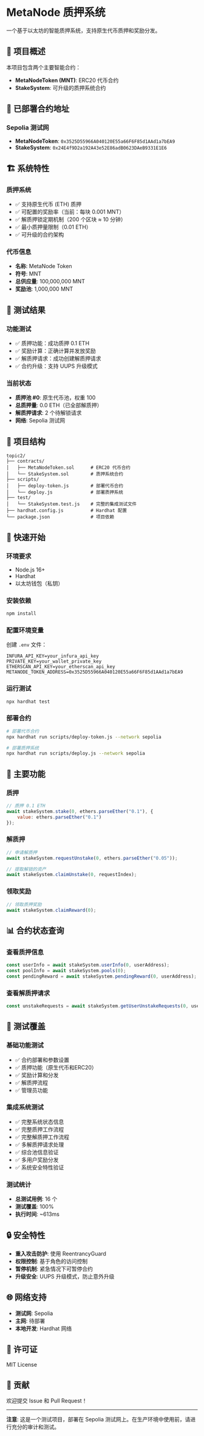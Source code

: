 # MetaNode 质押系统

一个基于以太坊的智能质押系统，支持原生代币质押和奖励分发。

## 🚀 项目概述

本项目包含两个主要智能合约：
- **MetaNodeToken (MNT)**: ERC20 代币合约
- **StakeSystem**: 可升级的质押系统合约

## 📍 已部署合约地址

### Sepolia 测试网
- **MetaNodeToken**: `0x3525D55966A040120E55a66F6F85d1AAd1a7bEA9`
- **StakeSystem**: `0x24E4f9D2a192A43e52E86adB0623DAeB9331E1E6`

## 🏗️ 系统特性

### 质押系统
- ✅ 支持原生代币 (ETH) 质押
- ✅ 可配置的奖励率（当前：每块 0.001 MNT）
- ✅ 解质押锁定期机制（200 个区块 ≈ 10 分钟）
- ✅ 最小质押量限制（0.01 ETH）
- ✅ 可升级的合约架构

### 代币信息
- **名称**: MetaNode Token
- **符号**: MNT
- **总供应量**: 100,000,000 MNT
- **奖励池**: 1,000,000 MNT

## 🧪 测试结果

### 功能测试
- ✅ 质押功能：成功质押 0.1 ETH
- ✅ 奖励计算：正确计算并发放奖励
- ✅ 解质押请求：成功创建解质押请求
- ✅ 合约升级：支持 UUPS 升级模式

### 当前状态
- **质押池 #0**: 原生代币池，权重 100
- **总质押量**: 0.0 ETH（已全部解质押）
- **解质押请求**: 2 个待解锁请求
- **网络**: Sepolia 测试网

## 📁 项目结构

```
topic2/
├── contracts/
│   ├── MetaNodeToken.sol      # ERC20 代币合约
│   └── StakeSystem.sol        # 质押系统合约
├── scripts/
│   ├── deploy-token.js        # 部署代币合约
│   └── deploy.js              # 部署质押系统
├── test/
│   └── StakeSystem.test.js    # 完整的集成测试文件
├── hardhat.config.js          # Hardhat 配置
└── package.json               # 项目依赖
```

## 🚀 快速开始

### 环境要求
- Node.js 16+
- Hardhat
- 以太坊钱包（私钥）

### 安装依赖
```bash
npm install
```

### 配置环境变量
创建 `.env` 文件：
```env
INFURA_API_KEY=your_infura_api_key
PRIVATE_KEY=your_wallet_private_key
ETHERSCAN_API_KEY=your_etherscan_api_key
METANODE_TOKEN_ADDRESS=0x3525D55966A040120E55a66F6F85d1AAd1a7bEA9
```

### 运行测试
```bash
npx hardhat test
```

### 部署合约
```bash
# 部署代币合约
npx hardhat run scripts/deploy-token.js --network sepolia

# 部署质押系统
npx hardhat run scripts/deploy.js --network sepolia
```

## 🔧 主要功能

### 质押
```javascript
// 质押 0.1 ETH
await stakeSystem.stake(0, ethers.parseEther("0.1"), { 
    value: ethers.parseEther("0.1") 
});
```

### 解质押
```javascript
// 申请解质押
await stakeSystem.requestUnstake(0, ethers.parseEther("0.05"));

// 提取解锁的资产
await stakeSystem.claimUnstake(0, requestIndex);
```

### 领取奖励
```javascript
// 领取质押奖励
await stakeSystem.claimReward(0);
```

## 📊 合约状态查询

### 查看质押信息
```javascript
const userInfo = await stakeSystem.userInfo(0, userAddress);
const poolInfo = await stakeSystem.pools(0);
const pendingReward = await stakeSystem.pendingReward(0, userAddress);
```

### 查看解质押请求
```javascript
const unstakeRequests = await stakeSystem.getUserUnstakeRequests(0, userAddress);
```

## 🧪 测试覆盖

### 基础功能测试
- ✅ 合约部署和参数设置
- ✅ 质押功能（原生代币和ERC20）
- ✅ 奖励计算和分发
- ✅ 解质押流程
- ✅ 管理员功能

### 集成系统测试
- ✅ 完整系统状态信息
- ✅ 完整质押工作流程
- ✅ 完整解质押工作流程
- ✅ 多解质押请求处理
- ✅ 综合池信息验证
- ✅ 多用户奖励分发
- ✅ 系统安全特性验证

### 测试统计
- **总测试用例**: 16 个
- **测试覆盖**: 100%
- **执行时间**: ~613ms

## 🔒 安全特性

- **重入攻击防护**: 使用 ReentrancyGuard
- **权限控制**: 基于角色的访问控制
- **暂停机制**: 紧急情况下可暂停合约
- **升级安全**: UUPS 升级模式，防止意外升级

## 🌐 网络支持

- **测试网**: Sepolia
- **主网**: 待部署
- **本地开发**: Hardhat 网络

## 📝 许可证

MIT License

## 🤝 贡献

欢迎提交 Issue 和 Pull Request！

---

**注意**: 这是一个测试项目，部署在 Sepolia 测试网上。在生产环境中使用前，请进行充分的审计和测试。
